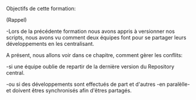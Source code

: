 
Objectifs de cette formation:

(Rappel)

-Lors de la précédente formation 
nous avons appris à versionner nos scripts,
nous avons vu comment deux équipes font pour se partager leurs développements en les centralisant.


A présent, nous allons voir dans ce chapitre, comment gèrer les conflits: 

-si une équipe oublie de repartir de la dernière version du Repository central.

-ou si des développements sont effectués de part et d'autres -en paralèlle- et doivent êtres synchronisés afin d'êtres partagés.
